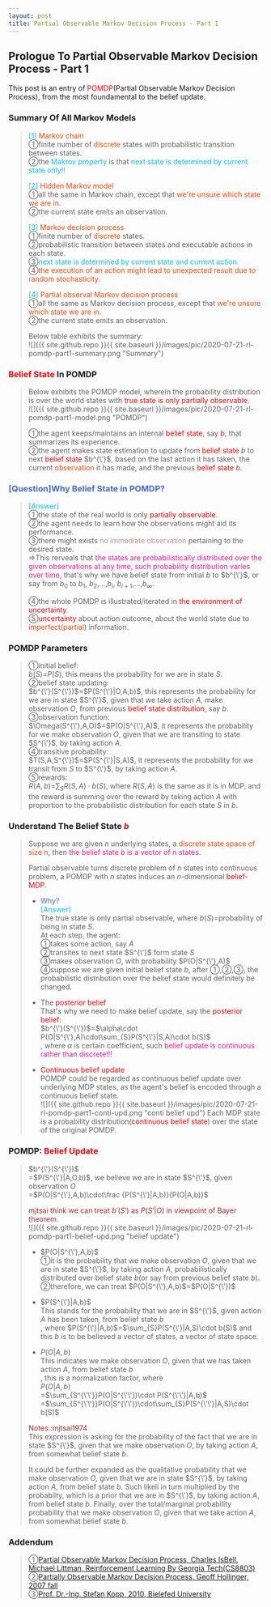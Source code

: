 ```yaml
---
layout: post
title: Partial Observable Markov Decision Process - Part 1
---
```


## Prologue To Partial Observable Markov Decision Process - Part 1
<p class="message">
This post is an entry of <font color="Red">POMDP</font>(Partial Observable Markov Decision Process), from the most foundamental to the belief update.  
</p>

### Summary Of All Markov Models
><font color="DeepSkyBlue">[1]</font>
><font color="OrangeRed">Markov chain</font>  
>&#10112;finite number of <font color="OrangeRed">discrete</font> states with probabilistic transition between states.  
>&#10113;the <font color="DeepSkyBlue">Makrov property</font> is that <font color="DeepSkyBlue">next state is determined by current state only!!</font>  
>
><font color="DeepSkyBlue">[2]</font>
><font color="OrangeRed">Hidden Markov model</font>  
>&#10112;all the same in Markov chain, except that <font color="OrangeRed">we're unsure which state we are in.</font>  
>&#10113;the current state emits an observation.  
>
><font color="DeepSkyBlue">[3]</font>
><font color="OrangeRed">Markov decision process</font>  
>&#10112;finite number of <font color="OrangeRed">discrete</font> states.  
>&#10113;probabilistic transition between states and executable actions in each state.  
>&#10114;<font color="DeepSkyBlue">next state is determined by current state and current action.</font>  
>&#10115;<font color="OrangeRed">the execution of an action might lead to unexpected result due to random stochasticity.</font>  
>
><font color="DeepSkyBlue">[4]</font>
><font color="OrangeRed">Partial observal Markov decision process</font>  
>&#10112;all the same as Markov decision process, except that <font color="OrangeRed">we're unsure which state we are in.</font>  
>&#10113;the current state emits an observation.  
>
>Below table exhibits the summary:  
![]({{ site.github.repo }}{{ site.baseurl }}/images/pic/2020-07-21-rl-pomdp-part1-summary.png "Summary")

### <font color="Red">Belief State</font> In POMDP
>Below exhibits the POMDP model, wherein the probability distribution is over the world states with <font color="Red">true state is only partially observable</font>.  
![]({{ site.github.repo }}{{ site.baseurl }}/images/pic/2020-07-21-rl-pomdp-part1-model.png "POMDP")
>
>&#10112;the agent keeps/maintains an internal <font color="Red">belief state</font>, say <font color="Red">$b$</font>, that summarizes its experience.  
>&#10113;the agent makes state estimation to update from <font color="Red">belief state</font> $b$ to next <font color="Red">belief state</font> $b^{\'}$, based on the last action it has taken, the current <font color="OrangeRed">observation</font> it has made, and the previous <font color="Red">belief state</font> $b$.  

### <font color="RoyalBlue">[Question]Why Belief State in POMDP?</font>
><font color="DeepSkyBlue">[Answer]</font>  
>&#10112;the state of the real world is only <font color="Red">partially observable</font>.  
>&#10113;the agent needs to learn how the observations might aid its performance.  
>&#10114;there might exists <font color="RosyBrown">no immediate observation</font> pertaining to the desired state.  
>$\Rightarrow$This rerveals that <font color="DeepPink">the states are probabilistically distributed over the given observations at any time, such probability distribution varies over time</font>, that's why we have belief state from initial $b$ to $b^{\'}$, or say from $b_{0}$ to $b_{1}$, $b_{2}$,...,$b_{i}$, $b_{i+1}$,...,$b_{\infty}$.  
>
>&#10115;the whole POMDP is illustrated/iterated in <font color="Red">the environment of uncertainty</font>.  
>&#10116;<font color="Red">uncertainty</font> about action outcome, about the world state due to <font color="OrangeRed">imperfect</font>(<font color="OrangeRed">partial</font>) information.  

### POMDP Parameters
>&#10112;initial belief:  
>$b(S)$=$P(S)$, this means the probability for we are in state $S$.  
>&#10113;belief state updating:  
>$b^{\'}(S^{\'})$=$P(S^{\'}|O,A,b)$, this represents the probability for we are in state $S^{\'}$, given that we take action $A$, make observation $O$, from previous <font color="Red">belief state distribution</font>, say $b$.  
>&#10114;observation function:  
>$\Omega(S^{\'},A,O)$=$P(O|S^{\'},A)$, it represents the probability for we make observation $O$, given that we are transiting to state $S^{\'}$, by taking action $A$.  
>&#10115;transitive probability:  
>$T(S,A,S^{\'})$=$P(S^{\'}|S,A)$, it represents the probability for we transit from $S$ to $S^{\'}$, by taking action $A$.  
>&#10116;rewards:  
>$R(A,b)$=$\sum_{S}R(S,A)\cdot b(S)$, where $R(S,A)$ is the same as it is in MDP, and the reward is summing over the reward by taking action $A$ with proportion to the probabilistic distribution for each state $S$ in $b$.  

### Understand The Belief State <font color="Red">$b$</font>
>Suppose we are given $n$ underlying states, a <font color="OrangeRed">discrete state space of size $n$</font>, then <font color="DeepPink">the belief state $b$ is a vector of $n$ states</font>.  
>
>Partial observable turns discrete problem of $n$ states into continuous problem, a POMDP with $n$ states induces an $n$-dimensional <font color="Red">belief-MDP</font>.  
>
>* <font color="RoyalBlue">Why?</font>  
><font color="DeepSkyBlue">[Answer]</font>  
>The true state is only partial observable, where $b(S)$=probability of being in state $S$.  
>At each step, the agent:  
>&#10112;takes some action, say $A$  
>&#10113;transites to next state $S^{\'}$ form state $S$  
>&#10114;makes observation $O$, with probability $P(O|S^{\'},A)$  
>&#10115;suppose we are given initial belief state $b$, after &#10112;,&#10113;,&#10114;, the probabilistic distribution over the belief state would definitely be changed.  
>
>* The <font color="Red">posterior belief</font>  
>That's why we need to make belief update, say the <font color="Red">posterior belief</font>:  
>$b^{\'}(S^{\'})$=$\alpha\cdot P(O|S^{\'},A)\cdot\sum_{S}P(S^{\'}|S,A)\cdot b(S)$  
>, where $\alpha$ is certain coefficient, such <font color="DeepPink">belief update is continuous rather than discrete!!!</font>  
>
>* <font color="Red">Continuous belief update</font>  
>POMDP could be regarded as continuous belief update over underlying MDP states, as the agent's belief is encoded through a continuous belief state.  
![]({{ site.github.repo }}{{ site.baseurl }}/images/pic/2020-07-21-rl-pomdp-part1-conti-upd.png "conti belief upd")
>Each MDP state is a probability distribution(<font color="Red">continuous belief state</font>) over the state of the original POMDP.  

<!-- State transitions are products of actions and observations. -->

### POMDP: <font color="Red">Belief Update</font>
>$b^{\'}(S^{\'})$  
>=$P(S^{\'}|A,O,b)$, we believe we are in state $S^{\'}$, given observation $O$  
>=$P(O|S^{\'},A,b)\cdot\frac {P(S^{\'}|A,b)}{P(O|A,b)}$  
>
><font color="Brown">mjtsai think we can treat $b'(S')$ as $P(S'|O)$ in viewpoint of Bayer theorem.</font>  
![]({{ site.github.repo }}{{ site.baseurl }}/images/pic/2020-07-21-rl-pomdp-part1-belief-upd.png "belief update")
>
>* $P(O|S^{\'},A,b)$  
>&#10112;it is the probability that we make observation $O$, given that we are in state $S^{\'}$, by taking action $A$, probabilistically distributed over belief state $b$(or say from previous belief state $b$).  
>&#10113;therefore, we can treat $P(O|S^{\'},A,b)$=$P(O|S^{\'})$  
>
>* $P(S^{\'}|A,b)$  
>This stands for the probability that we are in $S^{\'}$, given action $A$ has been taken, from belief state $b$  
>, where $P(S^{\'}|A,b)$=$\sum_{S}P(S^{\'}|A,S)\cdot b(S)$ and this $b$ is to be believed a vector of states, a vector of state space.  
>
>* $P(O|A,b)$  
>This indicates we make observation $O$, given that we has taken action $A$, from belief state $b$  
>, this is a normalization factor, where  
>$P(O|A,b)$  
>=$\sum_{S^{\'\'}}P(O|S^{\'\'})\cdot P(S^{\'\'}|A,b)$  
>=$\sum_{S^{\'\'}}P(O|S^{\'\'})\cdot\sum_{S}P(S^{\'\'}|A,S)\cdot b(S)$  
>
><font color="Brown">Notes::mjtsai1974</font>  
>This expression is asking for the probability of the fact that we are in state $S^{\'}$, given that we make observation $O$, by taking action $A$, from somewhat belief state $b$.  
>
>It could be further expanded as the qualitative probability that we make observation $O$, given that we are in state $S^{\'}$, by taking action $A$, from belief state $b$.  Such likeli in turn multiplied by the probabilty, which is a prior that we are in $S^{\'}$, by taking action $A$, from belief state $b$.  Finally, over the total/marginal probability probability that we make observation $O$, given that we take action $A$, from somewhat belief state $b$.  

### Addendum
>&#10112;[Partial Observable Markov Decision Process, Charles IsBell, Michael Littman, Reinforcement Learning By Georgia Tech(CS8803)](https://classroom.udacity.com/courses/ud600/lessons/4677668675/concepts/46822685970923)  
>&#10113;[Partially Observable Markov Decision Process, Geoff Hollinger, 2007 fall](https://www.cs.cmu.edu/~ggordon/780-fall07/lectures/POMDP_lecture.pdf)  
>&#10114;[Prof. Dr.-Ing. Stefan Kopp, 2010, Bielefed University](https://www.techfak.uni-bielefeld.de/~skopp/Lehre/STdKI_SS10/POMDP_tutorial.pdf)  

<!-- Γ -->
<!-- \Omega -->
<!-- \cap intersection -->
<!-- \cup union -->
<!-- \frac{\Gamma(k + n)}{\Gamma(n)} \frac{1}{r^k}  -->
<!-- \mbox{\large$\vert$}\nolimits_0^\infty -->
<!-- \vert_0^\infty -->
<!-- \vert_{0.5}^{\infty} -->
<!-- &prime; ′ -->
<!-- &Prime; ″ -->
<!-- $E\lbrack X\rbrack$ -->
<!-- \overline{X_n} -->
<!-- \underset{Succss}P -->
<!-- \frac{{\overline {X_n}}-\mu}{S/\sqrt n} -->
<!-- \lim_{t\rightarrow\infty} -->
<!-- \int_{0}^{a}\lambda\cdot e^{-\lambda\cdot t}\operatorname dt -->
<!-- \Leftrightarrow -->
<!-- \prod_{v\in V} -->
<!-- \subset -->
<!-- \subseteq -->
<!-- \varnothing -->
<!-- \perp -->
<!-- \overset\triangle= -->
<!-- \left|X\right| -->
<!-- \xrightarrow{r_t} -->
<!-- \left\|?\right\| => ||?||-->
<!-- \left|?\right| => |?|-->
<!-- \lbrack BQ\rbrack => [BQ] -->
<!-- \subset -->
<!-- \subseteq -->
<!-- \widehat -->

<!-- Notes -->
<!-- <font color="OrangeRed">items, verb, to make it the focus, mathematic expression</font> -->
<!-- <font color="Red">KKT</font> -->
<!-- <font color="Red">SMO heuristics</font> -->
<!-- <font color="Red">F</font> distribution -->
<!-- <font color="Red">t</font> distribution -->
<!-- <font color="DeepSkyBlue">suggested item, soft item</font> -->
<!-- <font color="RoyalBlue">old alpha, quiz, example</font> -->
<!-- <font color="Green">new alpha</font> -->

<!-- <font color="#C20000">conclusion, finding</font> -->
<!-- <font color="DeepPink">positive conclusion, finding</font> -->
<!-- <font color="RosyBrown">negative conclusion, finding</font> -->

<!-- <font color="#00ADAD">policy</font> -->
<!-- <font color="#6100A8">full observable</font> -->
<!-- <font color="#FFAC12">partial observable</font> -->
<!-- <font color="#EB00EB">stochastic</font> -->
<!-- <font color="#8400E6">state transition</font> -->
<!-- <font color="#D600D6">discount factor gamma $\gamma$</font> -->
<!-- <font color="#D600D6">$V(S)$</font> -->
<!-- <font color="#9300FF">immediate reward R(S)</font> -->

<!-- ### <font color="RoyalBlue">Example</font>: Illustration By Rainy And Sunny Days In One Week -->
<!-- <font color="RoyalBlue">[Question]</font> -->
<!-- <font color="DeepSkyBlue">[Answer]</font> -->

<!-- <font color="Brown">Notes::mjtsai1974</font> -->

<!-- 
[1]Given the vehicles pass through a highway toll station is $6$ per minute, what is the probability that no cars within $30$ seconds?
><font color="DeepSkyBlue">[1]</font>
><font color="OrangeRed">Given the vehicles pass through a highway toll station is $6$ per minute, what is the probability that no cars within $30$ seconds?</font>  
-->

<!--
><font color="DeepSkyBlue">[Notes]</font>
><font color="OrangeRed">Why at this moment, the Poisson and exponential probability come out with different result?</font>  
-->

<!-- https://www.medcalc.org/manual/gamma_distribution_functions.php -->
<!-- https://www.statlect.com/probability-distributions/student-t-distribution#hid5 -->
<!-- http://www.wiris.com/editor/demo/en/ -->